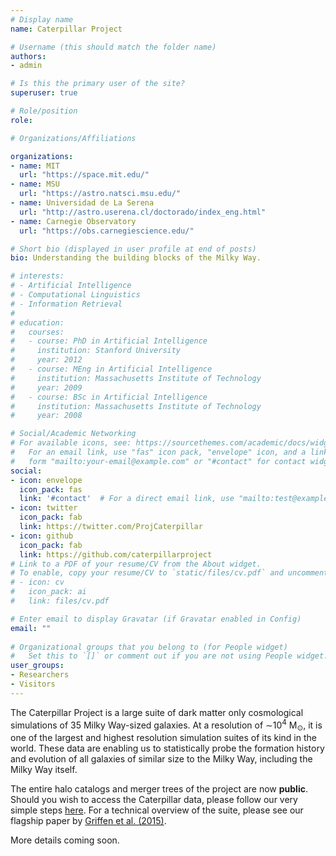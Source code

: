 ```yaml
---
# Display name
name: Caterpillar Project

# Username (this should match the folder name)
authors:
- admin

# Is this the primary user of the site?
superuser: true

# Role/position
role: 

# Organizations/Affiliations

organizations:
- name: MIT
  url: "https://space.mit.edu/"
- name: MSU
  url: "https://astro.natsci.msu.edu/"
- name: Universidad de La Serena
  url: "http://astro.userena.cl/doctorado/index_eng.html"
- name: Carnegie Observatory
  url: "https://obs.carnegiescience.edu/"

# Short bio (displayed in user profile at end of posts)
bio: Understanding the building blocks of the Milky Way.

# interests:
# - Artificial Intelligence
# - Computational Linguistics
# - Information Retrieval
# 
# education:
#   courses:
#   - course: PhD in Artificial Intelligence
#     institution: Stanford University
#     year: 2012
#   - course: MEng in Artificial Intelligence
#     institution: Massachusetts Institute of Technology
#     year: 2009
#   - course: BSc in Artificial Intelligence
#     institution: Massachusetts Institute of Technology
#     year: 2008

# Social/Academic Networking
# For available icons, see: https://sourcethemes.com/academic/docs/widgets/#icons
#   For an email link, use "fas" icon pack, "envelope" icon, and a link in the
#   form "mailto:your-email@example.com" or "#contact" for contact widget.
social:
- icon: envelope
  icon_pack: fas
  link: '#contact'  # For a direct email link, use "mailto:test@example.org".
- icon: twitter
  icon_pack: fab
  link: https://twitter.com/ProjCaterpillar
- icon: github
  icon_pack: fab
  link: https://github.com/caterpillarproject
# Link to a PDF of your resume/CV from the About widget.
# To enable, copy your resume/CV to `static/files/cv.pdf` and uncomment the lines below.  
# - icon: cv
#   icon_pack: ai
#   link: files/cv.pdf

# Enter email to display Gravatar (if Gravatar enabled in Config)
email: ""
  
# Organizational groups that you belong to (for People widget)
#   Set this to `[]` or comment out if you are not using People widget.  
user_groups:
- Researchers
- Visitors
---
```


The Caterpillar Project is a large suite of dark matter only cosmological simulations of 35 Milky Way-sized galaxies. At a resolution of ∼10<sup>4</sup> M<sub>⊙</sub>, it is one of the largest and highest resolution simulation suites of its kind in the world. These data are enabling us to statistically probe the formation history and evolution of all galaxies of similar size to the Milky Way, including the Milky Way itself. 

The entire halo catalogs and merger trees of the project are now **public**. Should you wish to access the Caterpillar data, please follow our very simple steps [here](https://docs.caterpillarproject.org). For a technical overview of the suite, please see our flagship paper by [Griffen et al. (2015)](http://adsabs.harvard.edu/cgi-bin/bib_query?arXiv:1509.01255).

More details coming soon.